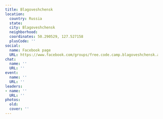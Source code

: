 ```yaml
---
title: Blagoveshchensk
location:
  country: Russia
  state: 
  city: Blagoveshchensk
  neighborhood: 
  coordinates: 50.290529, 127.527158
  plusCode: ''
social:
  name: Facebook page
  URL: https://www.facebook.com/groups/free.code.camp.blagoveshchensk.amur.region
chat:
  name: ''
  URL: ''
event:
  name: ''
  URL: ''
leaders:
- name: ''
  URL: ''
photos:
  old: 
  cover: ''
---
```

